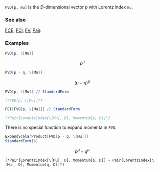 `FVD[p, mu]` is the $D$-dimensional vector $p$ with Lorentz index `mu`.

### See also

[FCE](FCE), [FCI](FCI), [FV](FV), [Pair](Pair).

### Examples

```mathematica
FVD[p, \[Mu]]
```

$$p^{\mu }$$

```mathematica
FVD[p - q, \[Mu]]
```

$$(p-q)^{\mu }$$

```mathematica
FVD[p, \[Mu]] // StandardForm

(*FVD[p, \[Mu]]*)
```

```mathematica
FCI[FVD[p, \[Mu]]] // StandardForm

(*Pair[LorentzIndex[\[Mu], D], Momentum[p, D]]*)
```

There is no special function to expand momenta in `FVD`.

```mathematica
ExpandScalarProduct[FVD[p - q, \[Mu]]]
StandardForm[%]
```

$$p^{\mu }-q^{\mu }$$

```
(*Pair[LorentzIndex[\[Mu], D], Momentum[p, D]] - Pair[LorentzIndex[\[Mu], D], Momentum[q, D]]*)
```